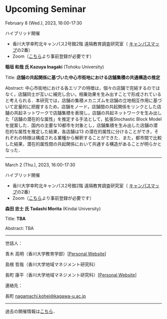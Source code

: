 # Upcoming Seminar

February 8 (Wed.), 2023, 16:00-17:30

ハイブリッド開催
- 香川大学幸町北キャンパス2号館2階 遠隔教育調査研究室（ [キャンパスマップ](https://www.kagawa-u.ac.jp/access/saiwai/)の2番）
- Zoom（[こちら](https://kagawa-u-ac-jp.zoom.us/meeting/register/tZUlfu-gpjoqG9JsZOc0je0uGvAv8O0Gv3ip)より事前登録が必要です）


**稲垣 和哉 氏 Kazuya Inagaki** (Tohoku University)


Title: **店舗の共起関係に基づいた中⼼市街地における店舗集積の共通構造の推定**

Abstract: 
中心市街地における各エリアの特徴は，個々の店舗で完結するのではなく，店舗同士が互いに補完し合い，相乗効果を生み出すことで形成されていると考えられる．本研究では，店舗の集積メカニズムを店舗の立地相互作用に基づいて定量的に把握するため，店舗をノード，店舗間の共起関係をリンクとした店舗の共起ネットワークで店舗集積を表現し，店舗の共起ネットワークを生み出した「店舗の潜在的な属性」を推定する手法として，拡張Stochastic Block Model を提案した．国内の主要な10都市を対象とし，店舗集積を生み出した店舗の潜在的な属性を推定した結果，各店舗は13 の潜在的属性に分けることができ，それぞれの特徴は構成される業種から解釈することができた．また，都市間で⽐較した結果，潜在的属性間の共起関係において共通する構造があることが明らかとなった．

---

March 2 (Thu.), 2023, 16:00-17:30

ハイブリッド開催
- 香川大学幸町北キャンパス2号館2階 遠隔教育調査研究室（ [キャンパスマップ](https://www.kagawa-u.ac.jp/access/saiwai/)の2番）
- Zoom（[こちら](https://kagawa-u-ac-jp.zoom.us/meeting/register/tZAvd-2opj8tEtF0Si0ziAUZFpakL9EEMfgz)より事前登録が必要です）


**森田 忠士 氏 Tadashi Morita** (Kindai University)


Title: **TBA**

Abstract: TBA

---

世話人：

青木 高明（香川大学教育学部）[[Personal Website](https://www.ed.kagawa-u.ac.jp/~aoki/)]

島根 哲哉（香川大学地域マネジメント研究科）

長町 康平（香川大学地域マネジメント研究科）[[Personal Website](https://koheinagamachi.com/)]

連絡先：

長町 nagamachi.kohei@kagawa-u.ac.jp

---

過去の開催情報は[こちら](./past/)．
